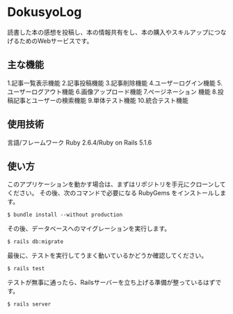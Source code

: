 # DokusyoLog

読書した本の感想を投稿し、本の情報共有をし、本の購入やスキルアップにつなげるためのWebサービスです。

## 主な機能

1.記事一覧表示機能
2.記事投稿機能
3.記事削除機能
4.ユーザーログイン機能
5.ユーザーログアウト機能
6.画像アップロード機能
7.ページネーション 機能
8.投稿記事とユーザーの検索機能
9.単体テスト機能
10.統合テスト機能

## 使用技術

言語/フレームワーク
Ruby 2.6.4/Ruby on Rails 5.1.6

## 使い方

このアプリケーションを動かす場合は、まずはリポジトリを手元にクローンしてください。
その後、次のコマンドで必要になる RubyGems をインストールします。

```
$ bundle install --without production
```

その後、データベースへのマイグレーションを実行します。

```
$ rails db:migrate
```

最後に、テストを実行してうまく動いているかどうか確認してください。

```
$ rails test
```

テストが無事に通ったら、Railsサーバーを立ち上げる準備が整っているはずです。

```
$ rails server
```
